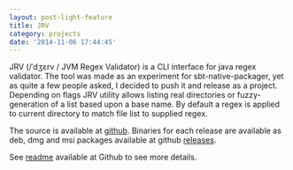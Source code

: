 ```yaml
---
layout: post-light-feature 
title: JRV
category: projects 
date: '2014-11-06 17:44:45'
---
```


JRV (/ˈdʒɛrv / JVM Regex Validator) is a CLI interface for java regex validator.
The tool was made as an experiment for sbt-native-packager, yet as quite a few people asked, I decided to push it and release as a project.
Depending on flags JRV utility allows listing real directories or fuzzy-generation of a list based upon a base name.
By default a regex is applied to current directory to match file list to supplied regex.

The source is available at [github](https://github.com/peel/jrv).
Binaries for each release are available as deb, dmg and msi packages available at github [releases](https://github.com/peel/jrv/releases).

See [readme](https://github.com/peel/jrv/blob/master/README.md) available at Github to see more details.
